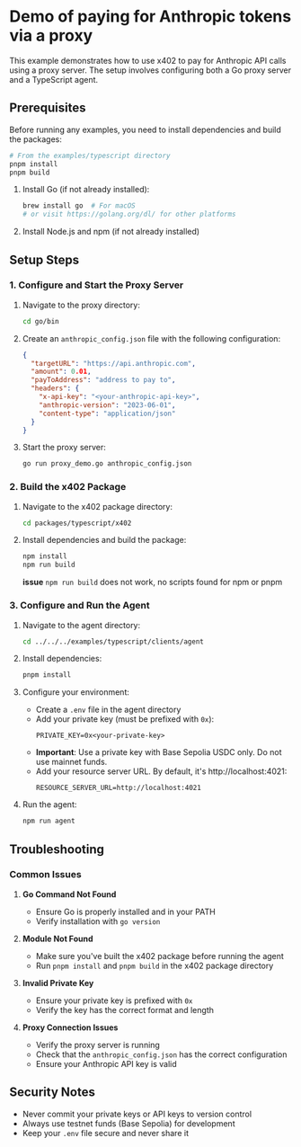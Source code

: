 # Demo of paying for Anthropic tokens via a proxy

This example demonstrates how to use x402 to pay for Anthropic API calls using a proxy server. The setup involves configuring both a Go proxy server and a TypeScript agent.

## Prerequisites

Before running any examples, you need to install dependencies and build the packages:

```bash
# From the examples/typescript directory
pnpm install
pnpm build
```

1. Install Go (if not already installed):
   ```bash
   brew install go  # For macOS
   # or visit https://golang.org/dl/ for other platforms
   ```

2. Install Node.js and npm (if not already installed)

## Setup Steps

### 1. Configure and Start the Proxy Server

1. Navigate to the proxy directory:
   ```bash
   cd go/bin
   ```

2. Create an `anthropic_config.json` file with the following configuration:
   ```json
   {
     "targetURL": "https://api.anthropic.com",
     "amount": 0.01,
     "payToAddress": "address to pay to",
     "headers": {
       "x-api-key": "<your-anthropic-api-key>",
       "anthropic-version": "2023-06-01",
       "content-type": "application/json"
     }
   }
   ```

3. Start the proxy server:
   ```bash
   go run proxy_demo.go anthropic_config.json
   ```

### 2. Build the x402 Package

1. Navigate to the x402 package directory:
   ```bash
   cd packages/typescript/x402
   ```

2. Install dependencies and build the package:
   ```bash
   npm install
   npm run build 
   ```
   **issue** `npm run build` does not work, no scripts found for npm or pnpm

### 3. Configure and Run the Agent

1. Navigate to the agent directory:
   ```bash
   cd ../../../examples/typescript/clients/agent
   ```

2. Install dependencies:
   ```bash
   pnpm install
   ```

3. Configure your environment:
   - Create a `.env` file in the agent directory
   - Add your private key (must be prefixed with `0x`):
     ```
     PRIVATE_KEY=0x<your-private-key>
     ```
   - **Important**: Use a private key with Base Sepolia USDC only. Do not use mainnet funds.
   - Add your resource server URL. By default, it's http://localhost:4021:
     ```
     RESOURCE_SERVER_URL=http://localhost:4021
     ```

4. Run the agent:
   ```bash
   npm run agent
   ```

## Troubleshooting

### Common Issues

1. **Go Command Not Found**
   - Ensure Go is properly installed and in your PATH
   - Verify installation with `go version`

2. **Module Not Found**
   - Make sure you've built the x402 package before running the agent
   - Run `pnpm install` and `pnpm build` in the x402 package directory

3. **Invalid Private Key**
   - Ensure your private key is prefixed with `0x`
   - Verify the key has the correct format and length

4. **Proxy Connection Issues**
   - Verify the proxy server is running
   - Check that the `anthropic_config.json` has the correct configuration
   - Ensure your Anthropic API key is valid

## Security Notes

- Never commit your private keys or API keys to version control
- Always use testnet funds (Base Sepolia) for development
- Keep your `.env` file secure and never share it